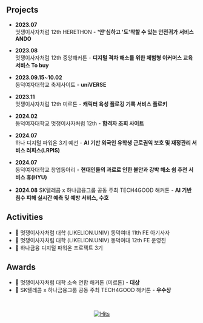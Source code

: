 ## Projects

- **2023.07**  
  멋쟁이사자처럼 12th HERETHON - **'안'심하고 '도'착할 수 있는 안전귀가 서비스 ANDO**

- **2023.08**  
  멋쟁이사자처럼 12th 중앙해커톤 - **디지털 격차 해소를 위한 체험형 이커머스 교육 서비스 To buy**

- **2023.09.15~10.02**  
  동덕여자대학교 축제사이트 - **uniVERSE**

- **2023.11**  
  멋쟁이사자처럼 12th 미르톤 - **캐릭터 육성 플로깅 기록 서비스 플로키**

- **2024.02**  
  동덕여자대학교 멋쟁이사자처럼 12th - **합격자 조회 사이트**

- **2024.07**  
  하나 디지털 파워온 3기 예선 - **AI 기반 외국인 유학생 근로권익 보호 및 재정관리 서비스 러피스(LRPIS)**

- **2024.07**  
  동덕여자대학교 창업동아리 - **현대인들의 과로로 인한 불안과 강박 해소 쉼 추천 서비스 휴(HYU)**

- **2024.08**
  SK텔레콤 x 하나금융그룹 공동 주최 TECH4GOOD 해커톤 - **AI 기반 침수 피해 실시간 예측 및 예방 서비스, 수호**


## Activities

- 🦁 멋쟁이사자처럼 대학 (LIKELION.UNIV) 동덕여대 11th FE 아기사자
- 🦁 멋쟁이사자처럼 대학 (LIKELION.UNIV) 동덕여대 12th FE 운영진
- 🏦 하나금융 디지털 파워온 프로젝트 3기
  

## Awards

- 🥇 멋쟁이사자처럼 대학 소속 연합 해커톤 (미르톤) - **대상**
- 🥉 SK텔레콤 x 하나금융그룹 공동 주최 TECH4GOOD 해커톤 - **우수상**


<div align="center">
 <br/>
 
[![Hits](https://hits.seeyoufarm.com/api/count/incr/badge.svg?url=https%3A%2F%2Fgithub.com%2Fqkrwngml%2Fqkrwngml&count_bg=%2379C83D&title_bg=%23555555&icon=&icon_color=%23E7E7E7&title=hits&edge_flat=false)](https://hits.seeyoufarm.com)

</div>
